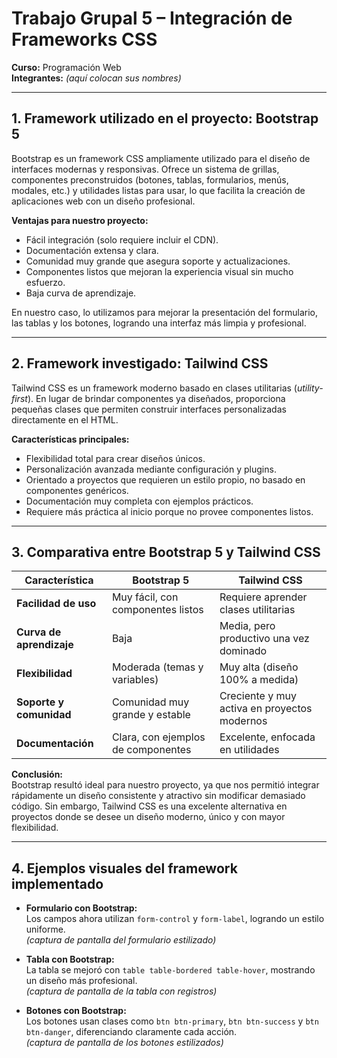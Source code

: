 # Trabajo Grupal 5 – Integración de Frameworks CSS  
**Curso:** Programación Web  
**Integrantes:** *(aquí colocan sus nombres)*  

---

## 1. Framework utilizado en el proyecto: **Bootstrap 5**

Bootstrap es un framework CSS ampliamente utilizado para el diseño de interfaces modernas y responsivas. Ofrece un sistema de grillas, componentes preconstruidos (botones, tablas, formularios, menús, modales, etc.) y utilidades listas para usar, lo que facilita la creación de aplicaciones web con un diseño profesional.  

**Ventajas para nuestro proyecto:**  
- Fácil integración (solo requiere incluir el CDN).  
- Documentación extensa y clara.  
- Comunidad muy grande que asegura soporte y actualizaciones.  
- Componentes listos que mejoran la experiencia visual sin mucho esfuerzo.  
- Baja curva de aprendizaje.  

En nuestro caso, lo utilizamos para mejorar la presentación del formulario, las tablas y los botones, logrando una interfaz más limpia y profesional.  

---

## 2. Framework investigado: **Tailwind CSS**

Tailwind CSS es un framework moderno basado en clases utilitarias (*utility-first*). En lugar de brindar componentes ya diseñados, proporciona pequeñas clases que permiten construir interfaces personalizadas directamente en el HTML.  

**Características principales:**  
- Flexibilidad total para crear diseños únicos.  
- Personalización avanzada mediante configuración y plugins.  
- Orientado a proyectos que requieren un estilo propio, no basado en componentes genéricos.  
- Documentación muy completa con ejemplos prácticos.  
- Requiere más práctica al inicio porque no provee componentes listos.  

---

## 3. Comparativa entre Bootstrap 5 y Tailwind CSS  

| Característica        | Bootstrap 5                        | Tailwind CSS                        |
|-----------------------|------------------------------------|-------------------------------------|
| **Facilidad de uso**  | Muy fácil, con componentes listos  | Requiere aprender clases utilitarias |
| **Curva de aprendizaje** | Baja                           | Media, pero productivo una vez dominado |
| **Flexibilidad**      | Moderada (temas y variables)       | Muy alta (diseño 100% a medida)      |
| **Soporte y comunidad** | Comunidad muy grande y estable   | Creciente y muy activa en proyectos modernos |
| **Documentación**     | Clara, con ejemplos de componentes | Excelente, enfocada en utilidades    |

**Conclusión:**  
Bootstrap resultó ideal para nuestro proyecto, ya que nos permitió integrar rápidamente un diseño consistente y atractivo sin modificar demasiado código. Sin embargo, Tailwind CSS es una excelente alternativa en proyectos donde se desee un diseño moderno, único y con mayor flexibilidad.  

---

## 4. Ejemplos visuales del framework implementado

- **Formulario con Bootstrap:**  
Los campos ahora utilizan `form-control` y `form-label`, logrando un estilo uniforme.  
*(captura de pantalla del formulario estilizado)*  

- **Tabla con Bootstrap:**  
La tabla se mejoró con `table table-bordered table-hover`, mostrando un diseño más profesional.  
*(captura de pantalla de la tabla con registros)*  

- **Botones con Bootstrap:**  
Los botones usan clases como `btn btn-primary`, `btn btn-success` y `btn btn-danger`, diferenciando claramente cada acción.  
*(captura de pantalla de los botones estilizados)*  
